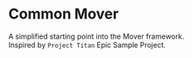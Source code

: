 # Common Mover
A simplified starting point into the Mover framework.  
Inspired by ``Project Titan`` Epic Sample Project.
